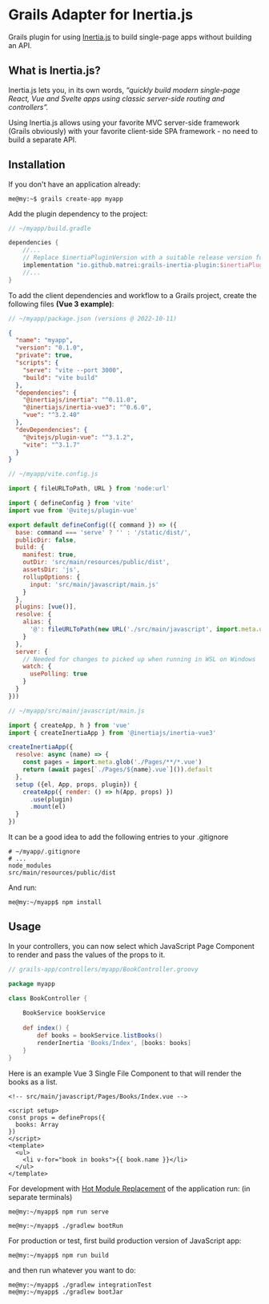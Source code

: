 # Grails Adapter for Inertia.js

Grails plugin for using [Inertia.js](https://inertiajs.com/) to build single-page apps without building an API.

## What is Inertia.js?

Inertia.js lets you, in its own words, *“quickly build modern single-page React, Vue and Svelte apps using classic server-side routing and controllers”.*

Using Inertia.js allows using your favorite MVC server-side framework (Grails obviously) with your favorite client-side SPA framework - no need to build a separate API.

## Installation
If you don't have an application already:
```shell
me@my:~$ grails create-app myapp
```

Add the plugin dependency to the project:
```groovy
// ~/myapp/build.gradle

dependencies {
    //...
    // Replace $inertiaPluginVersion with a suitable release version for your project, or define it in ~/myapp/gradle.properties
    implementation "io.github.matrei:grails-inertia-plugin:$inertiaPluginVersion"
    //...
}
```
To add the client dependencies and workflow to a Grails project, create the following files **(Vue 3 example)**:
```javascript
// ~/myapp/package.json (versions @ 2022-10-11) 
```
```json
{
  "name": "myapp",
  "version": "0.1.0",
  "private": true,
  "scripts": {
    "serve": "vite --port 3000",
    "build": "vite build"
  },
  "dependencies": {
    "@inertiajs/inertia": "^0.11.0",
    "@inertiajs/inertia-vue3": "^0.6.0",
    "vue": "^3.2.40"
  },
  "devDependencies": {
    "@vitejs/plugin-vue": "^3.1.2",
    "vite": "^3.1.7"
  }
}
```
```javascript
// ~/myapp/vite.config.js

import { fileURLToPath, URL } from 'node:url'

import { defineConfig } from 'vite'
import vue from '@vitejs/plugin-vue'

export default defineConfig(({ command }) => ({
  base: command === 'serve' ? '' : '/static/dist/',
  publicDir: false,
  build: {
    manifest: true,
    outDir: 'src/main/resources/public/dist',
    assetsDir: 'js',
    rollupOptions: {
      input: 'src/main/javascript/main.js'
    }
  },
  plugins: [vue()],
  resolve: {
    alias: {
      '@': fileURLToPath(new URL('./src/main/javascript', import.meta.url))
    }
  },
  server: {
    // Needed for changes to picked up when running in WSL on Windows
    watch: {
      usePolling: true
    }
  }
}))
```
```javascript
// ~/myapp/src/main/javascript/main.js

import { createApp, h } from 'vue'
import { createInertiaApp } from '@inertiajs/inertia-vue3'

createInertiaApp({
  resolve: async (name) => {
    const pages = import.meta.glob('./Pages/**/*.vue')
    return (await pages[`./Pages/${name}.vue`]()).default
  },
  setup ({el, App, props, plugin}) {
    createApp({ render: () => h(App, props) })
      .use(plugin)
      .mount(el)
  }
})
```
It can be a good idea to add the following entries to your .gitignore
```gitignore
# ~/myapp/.gitignore
# ...
node_modules
src/main/resources/public/dist
```
And run:
```shell
me@my:~/myapp$ npm install
```

## Usage
In your controllers, you can now select which JavaScript Page Component to render and pass the values of the props to it.
```groovy
// grails-app/controllers/myapp/BookController.groovy

package myapp

class BookController {
    
    BookService bookService
    
    def index() {
        def books = bookService.listBooks()
        renderInertia 'Books/Index', [books: books]
    }
}
```
Here is an example Vue 3 Single File Component to that will render the books as a list.
```vue
<!-- src/main/javascript/Pages/Books/Index.vue -->

<script setup>
const props = defineProps({
  books: Array
})
</script>
<template>
  <ul>
    <li v-for="book in books">{{ book.name }}</li>
  </ul>
</template>
```
For development with [Hot Module Replacement](https://vitejs.dev/guide/features.html#hot-module-replacement) of the application run: (in separate terminals)
```shell
me@my:~/myapp$ npm run serve
```
```shell
me@my:~/myapp$ ./gradlew bootRun
```
For production or test, first build production version of JavaScript app:
```shell
me@my:~/myapp$ npm run build
```
and then run whatever you want to do:
```shell
me@my:~/myapp$ ./gradlew integrationTest
me@my:~/myapp$ ./gradlew bootJar
```

